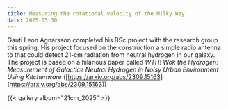 ```yaml
---
title: Measuring the rotational velocity of the Milky Way
date: 2025-05-30
---
```

Gauti Leon Agnarsson completed his BSc project with the research group this spring. His project focused on the construction a simple radio antenna to that could detect 21-cm radiation from neutral hydrogen in our galaxy. The project is based on a hilarious paper called *WTH! Wok the Hydrogen: Measurement of Galactice Neutral Hydrogen in Noisy Urban Environment Using Kitchenware* ([https://arxiv.org/abs/2309.15163](https://arxiv.org/abs/2309.15163))

{{< gallery album="21cm_2025" >}}


<!--more-->